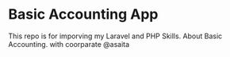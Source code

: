 # Basic Accounting App
This repo is for imporving my Laravel and PHP Skills. About Basic Accounting. with coorparate @asaita
